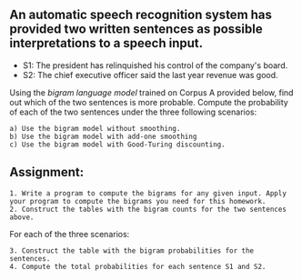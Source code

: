 An automatic speech recognition system has provided two written sentences as possible interpretations to a speech input.
---
* S1: The president has relinquished his control of the company's board.
* S2: The chief executive officer said the last year revenue was good.

Using the *bigram language model* trained on Corpus A provided below, find out which of the two sentences is more probable. Compute the probability of each of the two sentences under the three following scenarios:

    a) Use the bigram model without smoothing.
    b) Use the bigram model with add-one smoothing
    c) Use the bigram model with Good-Turing discounting.

Assignment:
---
    1. Write a program to compute the bigrams for any given input. Apply your program to compute the bigrams you need for this homework. 
    2. Construct the tables with the bigram counts for the two sentences above.

For each of the three scenarios:

    3. Construct the table with the bigram probabilities for the sentences.
    4. Compute the total probabilities for each sentence S1 and S2.
